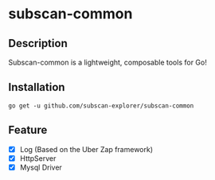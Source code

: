 # subscan-common

## Description

Subscan-common is a lightweight, composable tools for Go!

## Installation
```
go get -u github.com/subscan-explorer/subscan-common 
```

## Feature
- [x] Log (Based on the Uber Zap framework)
- [x] HttpServer 
- [x] Mysql Driver 